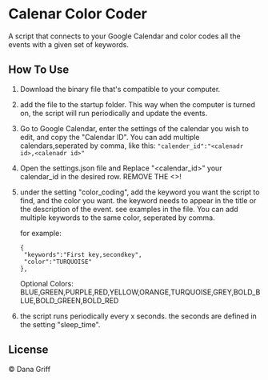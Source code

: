 # Calenar Color Coder
A script that connects to your Google Calendar and color codes all the events with a given set of keywords.

## How To Use
1. Download the binary file that's compatible to your computer.
2. add the file to the startup folder. This way when the computer is turned on, the script will run periodically and update the events.
3. Go to Google Calendar, enter the settings of the calendar you wish to edit, and copy the "Calendar ID".
    You can add multiple calendars,seperated by comma, like this: ```"calender_id":"<calenadr id>,<calenadr id>"```
4. Open the settings.json file and Replace "<calendar_id>" your calendar_id in the desired row. REMOVE THE <>!
5. under the setting "color_coding", add the keyword you want the script to find, and the color you want. 
    the keyword needs to appear in the title or the description of the event. see examples in the file.
    You can add multiple keywords to the same color, seperated by comma. 
  
    for example:
    ```
    {     
     "keywords":"First key,secondkey",
     "color":"TURQUOISE"
    },
    ```
    Optional Colors: BLUE,GREEN,PURPLE,RED,YELLOW,ORANGE,TURQUOISE,GREY,BOLD_BLUE,BOLD_GREEN,BOLD_RED
6. the script runs periodically every x seconds. the seconds are defined in the setting "sleep_time".

## License
© Dana Griff
